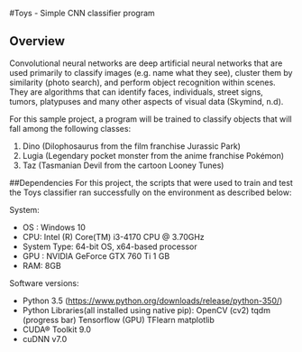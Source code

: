#Toys - Simple CNN classifier program

## Overview

Convolutional neural networks are deep artificial neural networks that are used primarily to classify images (e.g. name what they see), cluster them by similarity (photo search), and perform object recognition within scenes. They are algorithms that can identify faces, individuals, street signs, tumors, platypuses and many other aspects of visual data (Skymind, n.d).

For this sample project, a program will be trained to classify objects that will fall among the following classes:
1. Dino (Dilophosaurus from the film franchise Jurassic Park)
2. Lugia (Legendary pocket monster from the anime franchise Pokémon)
3. Taz (Tasmanian Devil from the cartoon Looney Tunes)

##Dependencies
For this project, the scripts that were used to train and test the Toys classifier ran successfully on the environment as described below:

System:
- OS : Windows 10 
- CPU: Intel (R) Core(TM) i3-4170 CPU @ 3.70GHz 
- System Type: 64-bit OS, x64-based processor
- GPU : NVIDIA GeForce GTX 760 Ti 1 GB
- RAM: 8GB

Software versions:
- Python 3.5 (https://www.python.org/downloads/release/python-350/)
- Python Libraries(all installed using native pip):
  OpenCV (cv2)
  tqdm (progress bar)
  Tensorflow (GPU)
  TFlearn
  matplotlib
- CUDA® Toolkit 9.0
- cuDNN v7.0


